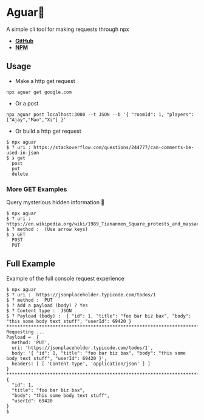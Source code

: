 # Aguar🔌

A simple cli tool for making requests through npx

- **[GitHub](https://github.com/Sywth/Agua)**
- **[NPM](https://www.npmjs.com/package/aguar)**

## Usage

- Make a http get request

`npx aguar get google.com`

- Or a post

`npx aguar post localhost:3000 --t JSON --b '{ "roomId": 1, "players": ["Ajay","Mao","Xi"] }'`

- Or build a http get request

```
$ npx aguar
$ ? uri : https://stackoverflow.com/questions/244777/can-comments-be-used-in-json
$ ❯ get
  post
  put
  delete
```

### More GET Examples

Query mysterious hidden information 👻

```
$ npx aguar
$ ? uri :  https://en.wikipedia.org/wiki/1989_Tiananmen_Square_protests_and_massacre
$ ? method :  (Use arrow keys)
$ ❯ GET
  POST
  PUT
```

## Full Example

Example of the full console request experience

```
$ npx aguar
$ ? uri :  https://jsonplaceholder.typicode.com/todos/1
$ ? method :  PUT
$ ? Add a payload (body) ? Yes
$ ? Content type :  JSON
$ ? Payload (body) :  { "id": 1, "title": "foo bar biz bax", "body": "this some body text stuff", "userId": 69420 }
********************************************************************************
Requesting ...
Payload =  {
  method: 'PUT',
  uri: 'https://jsonplaceholder.typicode.com/todos/1',
  body: '{ "id": 1, "title": "foo bar biz bax", "body": "this some body text stuff", "userId": 69420 }',
  headers: [ [ 'Content-Type', 'application/json' ] ]
}
********************************************************************************
{
  "id": 1,
  "title": "foo bar biz bax",
  "body": "this some body text stuff",
  "userId": 69420
}
$
```
